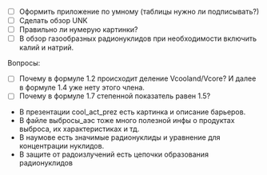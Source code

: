 - [ ] Оформить приложение по умному (таблицы нужно ли подписывать?)
- [ ] Сделать обзор UNK
- [ ] Правильно ли нумерую картинки?
- [ ] В обзор газообразных радионуклидов при необходимости включить калий и натрий.

Вопросы:
- [ ] Почему в формуле 1.2 происходит деление Vcooland/Vcore? И далее в формуле 1.4 уже нету этого члена. 
- [ ] Почему в формуле 1.7 степенной показатель равен 1.5?

- В презентации cool_act_prez есть картинка и описание барьеров.
- В файле выбросы_аэс тоже много полезной инфы о продуктах выброса, их характеристиках и тд.
- В наумове есть значимые радионуклиды и уравнение для концентрации нуклидов.
- В защите от радоизлучений есть цепочки образования радионуклидов

